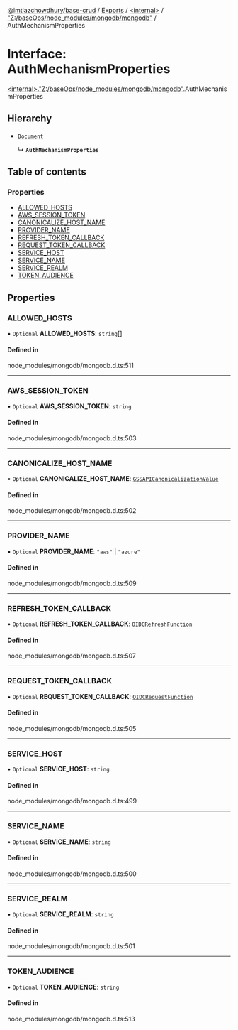 [@imtiazchowdhury/base-crud](../README.md) / [Exports](../modules.md) / [\<internal\>](../modules/internal_.md) / ["Z:/baseOps/node\_modules/mongodb/mongodb"](../modules/internal_._Z__baseOps_node_modules_mongodb_mongodb_.md) / AuthMechanismProperties

# Interface: AuthMechanismProperties

[\<internal\>](../modules/internal_.md).["Z:/baseOps/node\_modules/mongodb/mongodb"](../modules/internal_._Z__baseOps_node_modules_mongodb_mongodb_.md).AuthMechanismProperties

## Hierarchy

- [`Document`](internal_.Document-1.md)

  ↳ **`AuthMechanismProperties`**

## Table of contents

### Properties

- [ALLOWED\_HOSTS](internal_._Z__baseOps_node_modules_mongodb_mongodb_.AuthMechanismProperties.md#allowed_hosts)
- [AWS\_SESSION\_TOKEN](internal_._Z__baseOps_node_modules_mongodb_mongodb_.AuthMechanismProperties.md#aws_session_token)
- [CANONICALIZE\_HOST\_NAME](internal_._Z__baseOps_node_modules_mongodb_mongodb_.AuthMechanismProperties.md#canonicalize_host_name)
- [PROVIDER\_NAME](internal_._Z__baseOps_node_modules_mongodb_mongodb_.AuthMechanismProperties.md#provider_name)
- [REFRESH\_TOKEN\_CALLBACK](internal_._Z__baseOps_node_modules_mongodb_mongodb_.AuthMechanismProperties.md#refresh_token_callback)
- [REQUEST\_TOKEN\_CALLBACK](internal_._Z__baseOps_node_modules_mongodb_mongodb_.AuthMechanismProperties.md#request_token_callback)
- [SERVICE\_HOST](internal_._Z__baseOps_node_modules_mongodb_mongodb_.AuthMechanismProperties.md#service_host)
- [SERVICE\_NAME](internal_._Z__baseOps_node_modules_mongodb_mongodb_.AuthMechanismProperties.md#service_name)
- [SERVICE\_REALM](internal_._Z__baseOps_node_modules_mongodb_mongodb_.AuthMechanismProperties.md#service_realm)
- [TOKEN\_AUDIENCE](internal_._Z__baseOps_node_modules_mongodb_mongodb_.AuthMechanismProperties.md#token_audience)

## Properties

### ALLOWED\_HOSTS

• `Optional` **ALLOWED\_HOSTS**: `string`[]

#### Defined in

node_modules/mongodb/mongodb.d.ts:511

___

### AWS\_SESSION\_TOKEN

• `Optional` **AWS\_SESSION\_TOKEN**: `string`

#### Defined in

node_modules/mongodb/mongodb.d.ts:503

___

### CANONICALIZE\_HOST\_NAME

• `Optional` **CANONICALIZE\_HOST\_NAME**: [`GSSAPICanonicalizationValue`](../modules/internal_._Z__baseOps_node_modules_mongodb_mongodb_.md#gssapicanonicalizationvalue)

#### Defined in

node_modules/mongodb/mongodb.d.ts:502

___

### PROVIDER\_NAME

• `Optional` **PROVIDER\_NAME**: ``"aws"`` \| ``"azure"``

#### Defined in

node_modules/mongodb/mongodb.d.ts:509

___

### REFRESH\_TOKEN\_CALLBACK

• `Optional` **REFRESH\_TOKEN\_CALLBACK**: [`OIDCRefreshFunction`](../modules/internal_._Z__baseOps_node_modules_mongodb_mongodb_.md#oidcrefreshfunction)

#### Defined in

node_modules/mongodb/mongodb.d.ts:507

___

### REQUEST\_TOKEN\_CALLBACK

• `Optional` **REQUEST\_TOKEN\_CALLBACK**: [`OIDCRequestFunction`](../modules/internal_._Z__baseOps_node_modules_mongodb_mongodb_.md#oidcrequestfunction)

#### Defined in

node_modules/mongodb/mongodb.d.ts:505

___

### SERVICE\_HOST

• `Optional` **SERVICE\_HOST**: `string`

#### Defined in

node_modules/mongodb/mongodb.d.ts:499

___

### SERVICE\_NAME

• `Optional` **SERVICE\_NAME**: `string`

#### Defined in

node_modules/mongodb/mongodb.d.ts:500

___

### SERVICE\_REALM

• `Optional` **SERVICE\_REALM**: `string`

#### Defined in

node_modules/mongodb/mongodb.d.ts:501

___

### TOKEN\_AUDIENCE

• `Optional` **TOKEN\_AUDIENCE**: `string`

#### Defined in

node_modules/mongodb/mongodb.d.ts:513
